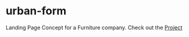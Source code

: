 # urban-form

Landing Page Concept for a Furniture company. Check out the [Project](https://urban-form.netlify.app/)
